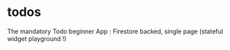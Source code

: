 # todos

The mandatory Todo beginner App : Firestore backed, single page (stateful widget playground !)
